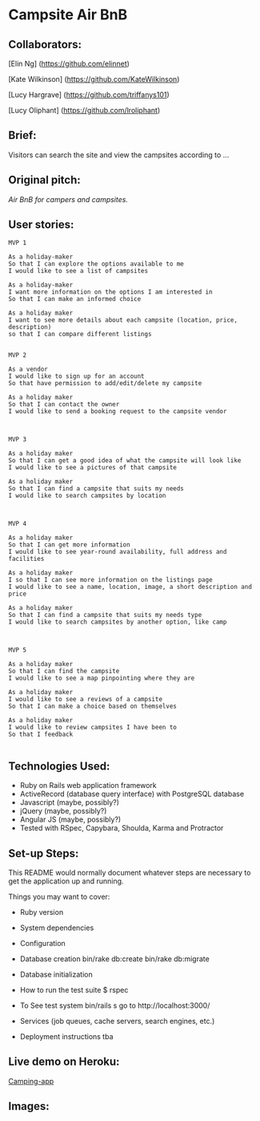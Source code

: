 Campsite Air BnB
===================


Collaborators:
-----
[Elin Ng] (https://github.com/elinnet)

[Kate Wilkinson] (https://github.com/KateWilkinson)

[Lucy Hargrave] (https://github.com/triffanys101)

[Lucy Oliphant] (https://github.com/lroliphant)



Brief:
-----

Visitors can search the site and view the campsites according to ...


Original pitch:
-----

*Air BnB for campers and campsites.*


User stories:
-------

```
MVP 1

As a holiday-maker
So that I can explore the options available to me
I would like to see a list of campsites

As a holiday-maker
I want more information on the options I am interested in
So that I can make an informed choice

As a holiday maker
I want to see more details about each campsite (location, price, description)
so that I can compare different listings


MVP 2

As a vendor
I would like to sign up for an account
So that have permission to add/edit/delete my campsite

As a holiday maker
So that I can contact the owner
I would like to send a booking request to the campsite vendor



MVP 3

As a holiday maker
So that I can get a good idea of what the campsite will look like
I would like to see a pictures of that campsite

As a holiday maker
So that I can find a campsite that suits my needs
I would like to search campsites by location



MVP 4

As a holiday maker
So that I can get more information
I would like to see year-round availability, full address and facilities

As a holiday maker
I so that I can see more information on the listings page
I would like to see a name, location, image, a short description and price

As a holiday maker
So that I can find a campsite that suits my needs type
I would like to search campsites by another option, like camp



MVP 5

As a holiday maker
So that I can find the campsite
I would like to see a map pinpointing where they are

As a holiday maker
I would like to see a reviews of a campsite
So that I can make a choice based on themselves

As a holiday maker
I would like to review campsites I have been to
So that I feedback


```

Technologies Used:
-------

* Ruby on Rails web application framework
* ActiveRecord (database query interface) with PostgreSQL database
* Javascript (maybe, possibly?)
* jQuery (maybe, possibly?)
* Angular JS (maybe, possibly?)
* Tested with RSpec, Capybara, Shoulda, Karma and Protractor



Set-up Steps:
-----

This README would normally document whatever steps are necessary to get the
application up and running.

Things you may want to cover:

* Ruby version

* System dependencies

* Configuration

* Database creation
    bin/rake db:create
    bin/rake db:migrate

* Database initialization

* How to run the test suite
    $ rspec

* To See test system
    bin/rails s
    go to http://localhost:3000/

* Services (job queues, cache servers, search engines, etc.)

* Deployment instructions
    tba





Live demo on Heroku:
-------

[Camping-app](https://...)


Images:
-------
